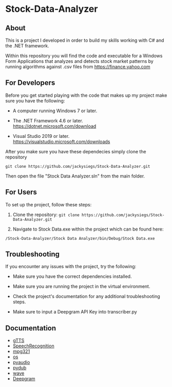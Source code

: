 # Stock-Data-Analyzer

## About
This is a project I developed in order to build my skills working with C# and the .NET framework. 

Within this repository you will find the code and executable for a Windows Form Applications that analyzes and detects stock market patterns by running algorithms against .csv files from https://finance.yahoo.com

## For Developers
Before you get started playing with the code that makes up my project make sure you have the following:

- A computer running Windows 7 or later.

- The .NET Framework 4.6 or later. https://dotnet.microsoft.com/download

- Visual Studio 2019 or later. https://visualstudio.microsoft.com/downloads

After you make sure you have these dependecies simply clone the repository 

`git clone https://github.com/jackysiegs/Stock-Data-Analyzer.git`

Then open the file "Stock Data Analyzer.sln" from the main folder.

## For Users

To set up the project, follow these steps:

1. Clone the repository: `git clone https://github.com/jackysiegs/Stock-Data-Analyzer.git`

2. Navigate to Stock Data.exe within the project which can be found here:

`/Stock-Data-Analyzer/Stock Data Analyzer/bin/Debug/Stock Data.exe`



## Troubleshooting

If you encounter any issues with the project, try the following:

- Make sure you have the correct dependencies installed.

- Make sure you are running the project in the virtual environment.

- Check the project's documentation for any additional troubleshooting steps.

- Make sure to input a Deepgram API Key into transcriber.py

## Documentation

- [gTTS](https://pypi.org/project/gTTS/)
- [SpeechRecognition](https://pypi.org/project/SpeechRecognition/)
- [mpg321](https://mpg321.sourceforge.net/)
- [os](https://docs.python.org/3/library/os.html)
- [pyaudio](https://people.csail.mit.edu/hubert/pyaudio/)
- [pydub](https://pypi.org/project/pydub/)
- [wave](https://docs.python.org/3/library/wave.html)
- [Deepgram](https://developers.deepgram.com/sdks-tools/sdks/python-sdk/)
